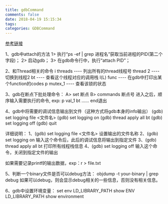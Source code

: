 ```yaml
---
title: gdbCommand
comments: false
date: 2018-04-19 15:15:34
tags:
categories: GDBCommand
---
```


[参考链接](https://blog.csdn.net/yuyunliuhen/article/details/41673599)

1、gdb中attach的方法
   1> 执行“ps -ef | grep 进程名”获取当前进程的PID(第二个字段)；
   2> 启动gdb；
   3> 在gdb命令行中，执行“attach PID”；

2、和Thread相关的命令
   i threads ---- 列出所有的thread线程号
   thread 2  ---- 切换到线程2
   bt        ---- 查看这个线程对应的调用栈
   l(L) func ---- 在gdb中打印出某个function的codes
   p mutex_1 ---- 查看该锁的状态


3、gdb在断点下批处理命令：
   A> set 断点
   B> commands 断点号
   	       进入之后，顺序输入需要执行的命令,
	  exp: p val_1
	       bt
	       ......
               end退出


4、gdb中将需要的调试信息输出到文件（这种方式将gdb本身的info输出）
   (gdb) set logging file <文件名>
   (gdb) set logging on
   (gdb) thread apply all bt
   (gdb) set logging off
   (gdb) quit

详细说明：
   1、(gdb) set logging file <文件名>
      设置输出的文件名称
   2、(gdb) set logging on
      输入这个命令后，此后的调试信息将输出到指定文件
   3、(gdb) thread apply all bt
      打印所有线程栈信息
   4、(gdb) set logging off
      输入这个命令，关闭到指定文件的输出

   如果需要记录printf的输出数据，exp：r > file.txt


5、判断一个binary文件是否可以debug方法：
   objdump -t your-binary | grep debug
   如果可以debug，则会显示debug相关的一些信息，否则没有相关信息。


6、gdb中设置环境变量：
   set  env LD_LIBRARY_PATH
   show ENV LD_LIBRARY_PATH
   show environment


